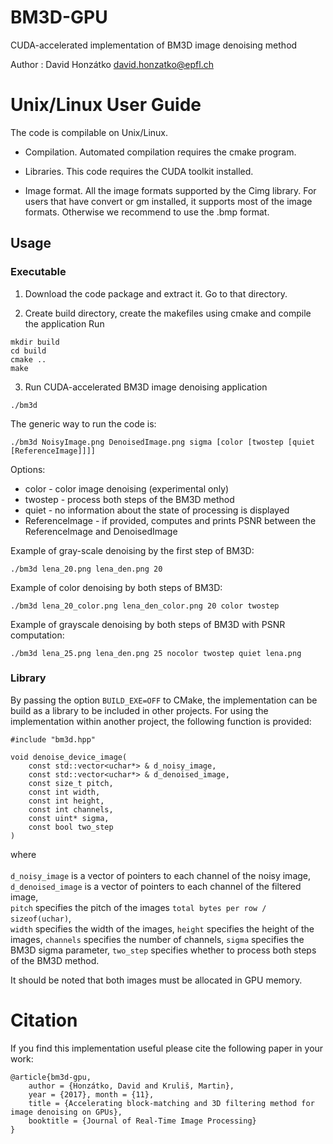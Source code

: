 BM3D-GPU
========

CUDA-accelerated implementation of BM3D image denoising method

Author    : David Honzátko <david.honzatko@epfl.ch>

# Unix/Linux User Guide

The code is compilable on Unix/Linux. 

- Compilation. 
Automated compilation requires the cmake program.

- Libraries. 
This code requires the CUDA toolkit installed.

- Image format. 
All the image formats supported by the Cimg library.
For users that have convert or gm installed, it supports most of the image formats. Otherwise we recommend to use the .bmp format.


## Usage

### Executable

1. Download the code package and extract it. Go to that directory. 

2. Create build directory, create the makefiles using cmake and compile the application
Run 
```
mkdir build
cd build
cmake ..
make
```
3. Run CUDA-accelerated BM3D image denoising application
```
./bm3d
```
The generic way to run the code is:
```
./bm3d NoisyImage.png DenoisedImage.png sigma [color [twostep [quiet [ReferenceImage]]]]
```
Options:
- color - color image denoising (experimental only)
- twostep - process both steps of the BM3D method
- quiet - no information about the state of processing is displayed
- ReferenceImage - if provided, computes and prints PSNR between the ReferenceImage and DenoisedImage

Example of gray-scale denoising by the first step of BM3D:
```
./bm3d lena_20.png lena_den.png 20
```
Example of color denoising by both steps of BM3D:
```
./bm3d lena_20_color.png lena_den_color.png 20 color twostep
```
Example of grayscale denoising by both steps of BM3D with PSNR computation:
```
./bm3d lena_25.png lena_den.png 25 nocolor twostep quiet lena.png
``` 

### Library

By passing the option `BUILD_EXE=OFF` to CMake, the implementation can be build as a library to be included in other projects.
For using the implementation within another project, the following function is provided:

```
#include "bm3d.hpp"

void denoise_device_image(
    const std::vector<uchar*> & d_noisy_image,
    const std::vector<uchar*> & d_denoised_image,
    const size_t pitch,
    const int width,
    const int height,
    const int channels,
    const uint* sigma,
    const bool two_step
)
```

where\
\
`d_noisy_image` is a vector of pointers to each channel of the noisy image,\
`d_denoised_image` is a vector of pointers to each channel of the filtered image,\
`pitch` specifies the pitch of the images `total bytes per row / sizeof(uchar)`,\
`width` specifies the width of the images,
`height` specifies the height of the images,
`channels` specifies the number of channels,
`sigma` specifies the BM3D sigma parameter,
`two_step` specifies whether to process both steps of the BM3D method.

It should be noted that both images must be allocated in GPU memory.


# Citation
If you find this implementation useful please cite the following paper in your work:

    @article{bm3d-gpu,
        author = {Honzátko, David and Kruliš, Martin},
        year = {2017}, month = {11},
        title = {Accelerating block-matching and 3D filtering method for image denoising on GPUs},
        booktitle = {Journal of Real-Time Image Processing}
    }
